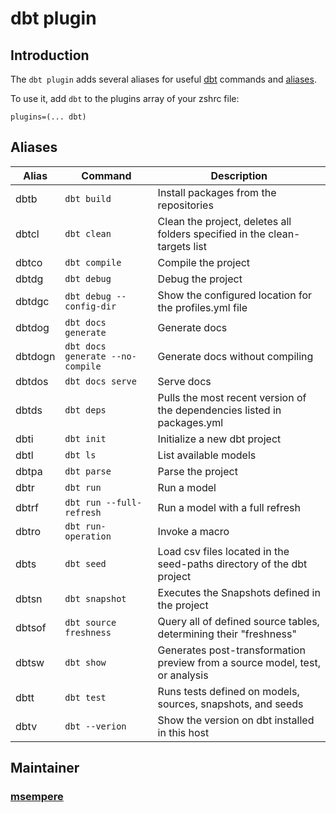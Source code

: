 # dbt plugin

## Introduction

The `dbt plugin` adds several aliases for useful [dbt](https://docs.getdbt.com/) commands and [aliases](#aliases).

To use it, add `dbt` to the plugins array of your zshrc file:

```
plugins=(... dbt)
```

## Aliases

| Alias       | Command                          | Description                                                                   |
|-------------|----------------------------------|-------------------------------------------------------------------------------|
| dbtb        | `dbt build`                      | Install packages from the repositories                                        |
| dbtcl       | `dbt clean`                      | Clean the project, deletes all folders specified in the clean-targets list    |
| dbtco       | `dbt compile`                    | Compile the project                                                           |
| dbtdg       | `dbt debug`                      | Debug the project                                                             |
| dbtdgc      | `dbt debug --config-dir`         | Show the configured location for the profiles.yml file                        |
| dbtdog      | `dbt docs generate`              | Generate docs                                                                 |
| dbtdogn     | `dbt docs generate --no-compile` | Generate docs without compiling                                               |
| dbtdos      | `dbt docs serve`                 | Serve docs                                                                    |
| dbtds       | `dbt deps`                       | Pulls the most recent version of the dependencies listed in packages.yml      |
| dbti        | `dbt init`                       | Initialize a new dbt project                                                  |
| dbtl        | `dbt ls`                         | List available models                                                         |
| dbtpa       | `dbt parse`                      | Parse the project                                                             |
| dbtr        | `dbt run`                        | Run a model                                                                   |
| dbtrf       | `dbt run --full-refresh`         | Run a model with a full refresh                                               |
| dbtro       | `dbt run-operation`              | Invoke a macro                                                                |
| dbts        | `dbt seed`                       | Load csv files located in the seed-paths directory of the dbt project         |
| dbtsn       | `dbt snapshot`                   | Executes the Snapshots defined in the project                                 |
| dbtsof      | `dbt source freshness`           | Query all of defined source tables, determining their "freshness"             |
| dbtsw       | `dbt show`                       | Generates post-transformation preview from a source model, test, or analysis  |
| dbtt        | `dbt test`                       | Runs tests defined on models, sources, snapshots, and seeds                   |
| dbtv        | `dbt --verion`                   | Show the version on dbt installed in this host                                |

## Maintainer

### [msempere](https://github.com/msempere) 
